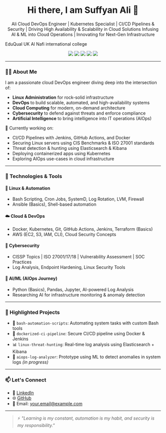 <h1 align="center">Hi there, I am Suffyan Ali 👋</h1>

<p align="center">
Ali
Cloud DevOps Engineer | Kubernetes Specialist | CI/CD Pipelines & Security | Driving High Availability & Scalability in Cloud Solutions Infusing AI & ML into Cloud Operations | Innovating for Next-Gen Infrastructure
  
EduQual UK  Al Nafi international college 
</p>

<p align="center">
  <img src="https://img.shields.io/badge/DevOps-Tools-blue?logo=devops&style=for-the-badge" />
  <img src="https://img.shields.io/badge/Cloud-Computing-blueviolet?logo=amazon-aws&style=for-the-badge" />
  <img src="https://img.shields.io/badge/Cybersecurity-Secure-green?logo=datadog&style=for-the-badge" />
  <img src="https://img.shields.io/badge/AI-&-ML-grey?logo=python&style=for-the-badge" />
  <img src="https://img.shields.io/badge/Linux-Administrator-critical?logo=linux&style=for-the-badge" />
</p>

---

### 👨‍💻 About Me

I am a passionate cloud DevOps engineer diving deep into the intersection of:
- **Linux Administration** for rock-solid infrastructure
- **DevOps** to build scalable, automated, and high-availability systems
- **Cloud Computing** for modern, on-demand architecture
- **Cybersecurity** to defend against threats and enforce compliance
- **Artificial Intelligence** to bring intelligence into IT operations (AIOps)

🔭 Currently working on:
- CI/CD Pipelines with Jenkins, GitHub Actions, and Docker
- Securing Linux servers using CIS Benchmarks & ISO 27001 standards
- Threat detection & hunting using Elasticsearch & Kibana
- Deploying containerized apps using Kubernetes
- Exploring AIOps use-cases in cloud infrastructure

---

### 🧠 Technologies & Tools

#### 🐧 Linux & Automation
- Bash Scripting, Cron Jobs, SystemD, Log Rotation, LVM, Firewall
- Ansible (Basics), Shell-based automation

#### ☁️ Cloud & DevOps
- Docker, Kubernetes, Git, GitHub Actions, Jenkins, Terraform (Basics)
- AWS (EC2, S3, IAM, CLI), Cloud Security Concepts

#### 🔐 Cybersecurity
- CISSP Topics | ISO 27001/17/18 | Vulnerability Assessment | SOC Practices
- Log Analysis, Endpoint Hardening, Linux Security Tools

#### 🤖 AI/ML (AIOps Journey)
- Python (Basics), Pandas, Jupyter, AI-powered Log Analysis
- Researching AI for infrastructure monitoring & anomaly detection

---

### 📂 Highlighted Projects
- 🔧 `bash-automation-scripts`: Automating system tasks with custom Bash tools
- 🐳 `dockerized-ci-pipeline`: Secure CI/CD pipeline using Docker & Jenkins
- 📊 `linux-threat-hunting`: Real-time log analysis using Elasticsearch + Kibana
- 🤖 `aiops-log-analyzer`: Prototype using ML to detect anomalies in system logs *(in progress)*

---

### 📫 Let's Connect
- 💼 [LinkedIn](https://www.linkedin.com/in/your-profile)  
- 🌐 [GitHub](https://github.com/suffyan-ali)  
- 📩 Email: your.email@example.com  

---

> ⚡ _"Learning is my constant, automation is my habit, and security is my responsibility."_



